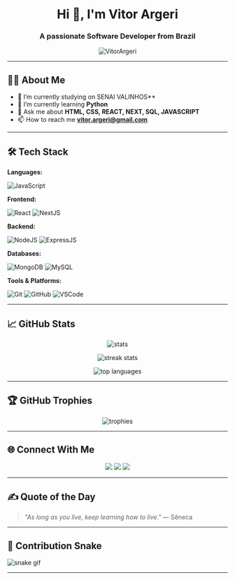 <!-- Profile README Model -->

<h1 align="center">Hi 👋, I'm Vitor Argeri</h1>
<h3 align="center">A passionate Software Developer from Brazil </h3>

<p align="center">
  <img src="https://komarev.com/ghpvc/?username=VitorArgeri&label=Profile%20views&color=0e75b6&style=flat" alt="VitorArgeri" />
</p>

---

## 🧑‍💻 About Me

- 🔭 I’m currently studying on SENAI VALINHOS**
- 🌱 I’m currently learning **Python**
- 💬 Ask me about **HTML, CSS, REACT, NEXT, SQL, JAVASCRIPT**
- 📫 How to reach me **vitor.argeri@gmail.com**

---

## 🛠️ Tech Stack

**Languages:**

![JavaScript](https://img.shields.io/badge/JavaScript-F7DF1E?style=for-the-badge&logo=javascript&logoColor=black)

**Frontend:**

![React](https://img.shields.io/badge/React-20232A?style=for-the-badge&logo=react&logoColor=61DAFB)
![NextJS](https://img.shields.io/badge/Next.js-000000?style=for-the-badge&logo=nextdotjs&logoColor=white)

**Backend:**

![NodeJS](https://img.shields.io/badge/Node.js-339933?style=for-the-badge&logo=nodedotjs&logoColor=white)
![ExpressJS](https://img.shields.io/badge/Express.js-404D59?style=for-the-badge)

**Databases:**

![MongoDB](https://img.shields.io/badge/MongoDB-4EA94B?style=for-the-badge&logo=mongodb&logoColor=white)
![MySQL](https://img.shields.io/badge/MySQL-00758F?style=for-the-badge&logo=mysql&logoColor=white)

**Tools & Platforms:**

![Git](https://img.shields.io/badge/Git-F05032?style=for-the-badge&logo=git&logoColor=white)
![GitHub](https://img.shields.io/badge/GitHub-181717?style=for-the-badge&logo=github&logoColor=white)
![VSCode](https://img.shields.io/badge/VSCode-007ACC?style=for-the-badge&logo=visual-studio-code&logoColor=white)

---

## 📈 GitHub Stats

<p align="center">
  <img src="https://github-readme-stats.vercel.app/api?username=VitorArgeri&show_icons=true&theme=radical" alt="stats" />
</p>

<p align="center">
  <img src="https://github-readme-streak-stats.herokuapp.com?user=VitorArgeri&theme=radical&hide_border=false" alt="streak stats" />
</p>

<p align="center">
  <img src="https://github-readme-stats.vercel.app/api/top-langs/?username=VitorArgeri&layout=compact&theme=radical" alt="top languages" />
</p>

---

## 🏆 GitHub Trophies

<p align="center">
  <img src="https://github-profile-trophy.vercel.app/?username=VitorArgeri&theme=radical&no-frame=true&no-bg=true" alt="trophies">
</p>

---

## 🌐 Connect With Me

<p align="center">
<a href="https://linkedin.com/in/Vitor-" target="blank"><img src="https://img.shields.io/badge/LinkedIn-0077B5?style=for-the-badge&logo=linkedin&logoColor=white"/></a>
<a href="mailto:vitor.argeri@gmail.com"><img src="https://img.shields.io/badge/Gmail-D14836?style=for-the-badge&logo=gmail&logoColor=white"/></a>
<a href="https://instagram.com/vitor_argeri" target="blank"><img src="https://img.shields.io/badge/Instagram-E4405F?style=for-the-badge&logo=instagram&logoColor=white"/></a>
</p>

---

## ✍️ Quote of the Day

> *"As long as you live, keep learning how to live."* — Sêneca

---

## 🐍 Contribution Snake

![snake gif](https://github.com/[YourUsername]/VitorArgeri/blob/output/github-contribution-grid-snake.svg)

---

